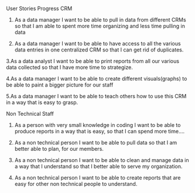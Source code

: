 User Stories Progress CRM

1. As a data manager I want to be able to pull in data from different CRMs so that I am able to spent more time organizing and less time pulling in data

2. As a data manager I want to be able to have access to all the various data entries in one centralized CRM so that I can get rid of duplicates.

3.As a data analyst I want to be able to print reports from all our various data collected so that I have more time to strategize.

4.As a data manager I want to be able to create different visuals(graphs) to be able to paint a bigger picture for our staff

5.As a data manager I want to be able to teach others how to use this CRM in a way that is easy to grasp.

Non Technical Staff 

1. As a person with very small knowledge in coding I want to be able to produce reports in a way that is easy, so that I can spend more time....

2. As a non technical person I want to be able to pull data so that I am better able to plan, for our members. 

3. As a non technical person I want to be able to clean and manage data in a way that I understand so that I better able to serve my organization.

4. As a non technical person I want to be able to create reports that are easy for other non technical people to understand.
